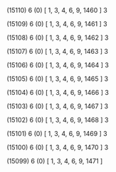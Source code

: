 (15110) 6 (0) [ 1, 3, 4, 6, 9, 1460 ] 3 


(15109) 6 (0) [ 1, 3, 4, 6, 9, 1461 ] 3 


(15108) 6 (0) [ 1, 3, 4, 6, 9, 1462 ] 3 


(15107) 6 (0) [ 1, 3, 4, 6, 9, 1463 ] 3 


(15106) 6 (0) [ 1, 3, 4, 6, 9, 1464 ] 3 


(15105) 6 (0) [ 1, 3, 4, 6, 9, 1465 ] 3 


(15104) 6 (0) [ 1, 3, 4, 6, 9, 1466 ] 3 


(15103) 6 (0) [ 1, 3, 4, 6, 9, 1467 ] 3 


(15102) 6 (0) [ 1, 3, 4, 6, 9, 1468 ] 3 


(15101) 6 (0) [ 1, 3, 4, 6, 9, 1469 ] 3 


(15100) 6 (0) [ 1, 3, 4, 6, 9, 1470 ] 3 


(15099) 6 (0) [ 1, 3, 4, 6, 9, 1471 ]  

